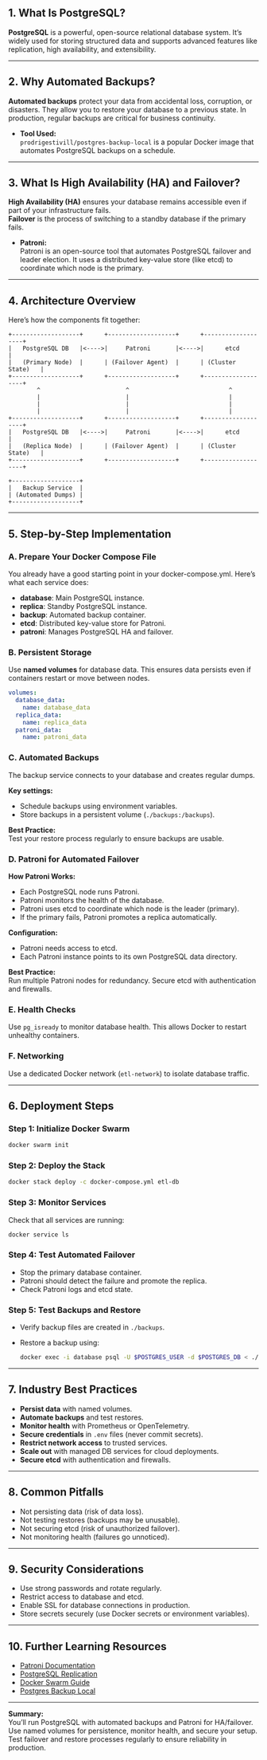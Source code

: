 ## 1. **What Is PostgreSQL?**

**PostgreSQL** is a powerful, open-source relational database system. It’s widely used for storing structured data and supports advanced features like replication, high availability, and extensibility.

---

## 2. **Why Automated Backups?**

**Automated backups** protect your data from accidental loss, corruption, or disasters. They allow you to restore your database to a previous state. In production, regular backups are critical for business continuity.

- **Tool Used:**  
  `prodrigestivill/postgres-backup-local` is a popular Docker image that automates PostgreSQL backups on a schedule.

---

## 3. **What Is High Availability (HA) and Failover?**

**High Availability (HA)** ensures your database remains accessible even if part of your infrastructure fails.  
**Failover** is the process of switching to a standby database if the primary fails.

- **Patroni:**  
  Patroni is an open-source tool that automates PostgreSQL failover and leader election. It uses a distributed key-value store (like etcd) to coordinate which node is the primary.

---

## 4. **Architecture Overview**

Here’s how the components fit together:

```
+-------------------+      +-------------------+      +-------------------+
|   PostgreSQL DB   |<---->|     Patroni       |<---->|      etcd         |
|   (Primary Node)  |      | (Failover Agent)  |      | (Cluster State)   |
+-------------------+      +-------------------+      +-------------------+
        ^                        ^                            ^
        |                        |                            |
        |                        |                            |
        |                        |                            |
+-------------------+      +-------------------+      +-------------------+
|   PostgreSQL DB   |<---->|     Patroni       |<---->|      etcd         |
|   (Replica Node)  |      | (Failover Agent)  |      | (Cluster State)   |
+-------------------+      +-------------------+      +-------------------+

+-------------------+
|   Backup Service  |
| (Automated Dumps) |
+-------------------+
```

---

## 5. **Step-by-Step Implementation**

### **A. Prepare Your Docker Compose File**

You already have a good starting point in your docker-compose.yml. Here’s what each service does:

- **database**: Main PostgreSQL instance.
- **replica**: Standby PostgreSQL instance.
- **backup**: Automated backup container.
- **etcd**: Distributed key-value store for Patroni.
- **patroni**: Manages PostgreSQL HA and failover.

### **B. Persistent Storage**

Use **named volumes** for database data. This ensures data persists even if containers restart or move between nodes.

```yaml
volumes:
  database_data:
    name: database_data
  replica_data:
    name: replica_data
  patroni_data:
    name: patroni_data
```

### **C. Automated Backups**

The backup service connects to your database and creates regular dumps.

**Key settings:**

- Schedule backups using environment variables.
- Store backups in a persistent volume (`./backups:/backups`).

**Best Practice:**  
Test your restore process regularly to ensure backups are usable.

### **D. Patroni for Automated Failover**

**How Patroni Works:**

- Each PostgreSQL node runs Patroni.
- Patroni monitors the health of the database.
- Patroni uses etcd to coordinate which node is the leader (primary).
- If the primary fails, Patroni promotes a replica automatically.

**Configuration:**

- Patroni needs access to etcd.
- Each Patroni instance points to its own PostgreSQL data directory.

**Best Practice:**  
Run multiple Patroni nodes for redundancy. Secure etcd with authentication and firewalls.

### **E. Health Checks**

Use `pg_isready` to monitor database health. This allows Docker to restart unhealthy containers.

### **F. Networking**

Use a dedicated Docker network (`etl-network`) to isolate database traffic.

---

## 6. **Deployment Steps**

### **Step 1: Initialize Docker Swarm**

```sh
docker swarm init
```

### **Step 2: Deploy the Stack**

```sh
docker stack deploy -c docker-compose.yml etl-db
```

### **Step 3: Monitor Services**

Check that all services are running:

```sh
docker service ls
```

### **Step 4: Test Automated Failover**

- Stop the primary database container.
- Patroni should detect the failure and promote the replica.
- Check Patroni logs and etcd state.

### **Step 5: Test Backups and Restore**

- Verify backup files are created in `./backups`.
- Restore a backup using:

  ```sh
  docker exec -i database psql -U $POSTGRES_USER -d $POSTGRES_DB < ./backups/your_backup.sql
  ```

---

## 7. **Industry Best Practices**

- **Persist data** with named volumes.
- **Automate backups** and test restores.
- **Monitor health** with Prometheus or OpenTelemetry.
- **Secure credentials** in `.env` files (never commit secrets).
- **Restrict network access** to trusted services.
- **Scale out** with managed DB services for cloud deployments.
- **Secure etcd** with authentication and firewalls.

---

## 8. **Common Pitfalls**

- Not persisting data (risk of data loss).
- Not testing restores (backups may be unusable).
- Not securing etcd (risk of unauthorized failover).
- Not monitoring health (failures go unnoticed).

---

## 9. **Security Considerations**

- Use strong passwords and rotate regularly.
- Restrict access to database and etcd.
- Enable SSL for database connections in production.
- Store secrets securely (use Docker secrets or environment variables).

---

## 10. **Further Learning Resources**

- [Patroni Documentation](https://patroni.readthedocs.io/en/latest/)
- [PostgreSQL Replication](https://www.postgresql.org/docs/current/warm-standby.html)
- [Docker Swarm Guide](https://docs.docker.com/engine/swarm/)
- [Postgres Backup Local](https://github.com/prodrigestivill/docker-postgres-backup-local)

---

**Summary:**  
You’ll run PostgreSQL with automated backups and Patroni for HA/failover. Use named volumes for persistence, monitor health, and secure your setup. Test failover and restore processes regularly to ensure reliability in production.
